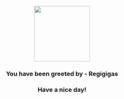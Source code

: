 <p align="center">
            <img src="https://raw.githubusercontent.com/PokeAPI/sprites/master/sprites/pokemon/486.png" width="150" height="150">
          </p>
          <h3 align="center">You have been greeted by - <b>Regigigas</b></h3>
          <h3 align="center">Have a nice day!</h3>
        